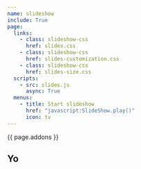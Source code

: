 ```yaml
---
name: slideshow
include: True
page:
  links:
    - class: slideshow-css
      href: slides.css
    - class: slideshow-css
      href: slides-customization.css
    - class: slideshow-css
      href: slides-size.css
  scripts:
    - src: slides.js
      async: True
  menus:
    - title: Start slideshow
      href: "javascript:SlideShow.play()"
      icon: tv
---
```


{{ page.addons }}

## Yo